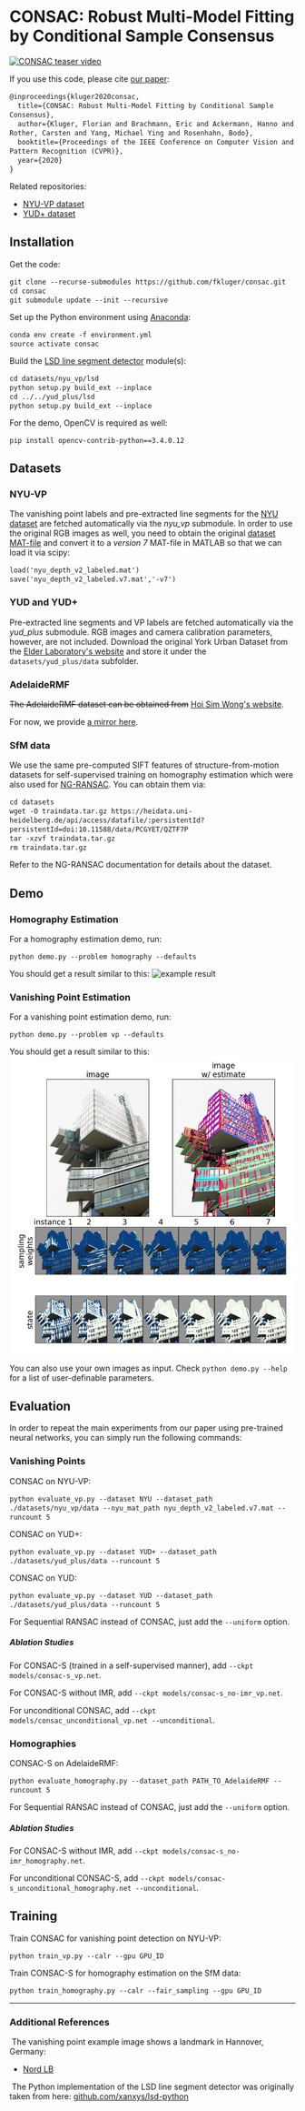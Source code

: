 # CONSAC: Robust Multi-Model Fitting by Conditional Sample Consensus

[![CONSAC teaser video](http://img.youtube.com/vi/Fl_LXtC7A2E/0.jpg)](https://www.youtube.com/watch?v=Fl_LXtC7A2E "CONSAC CVPR teaser video")

If you use this code, please cite [our paper](https://arxiv.org/abs/2001.02643):
```
@inproceedings{kluger2020consac,
  title={CONSAC: Robust Multi-Model Fitting by Conditional Sample Consensus},
  author={Kluger, Florian and Brachmann, Eric and Ackermann, Hanno and Rother, Carsten and Yang, Michael Ying and Rosenhahn, Bodo},
  booktitle={Proceedings of the IEEE Conference on Computer Vision and Pattern Recognition (CVPR)},
  year={2020}
}
```

Related repositories:
* [NYU-VP dataset](https://github.com/fkluger/nyu_vp)
* [YUD+ dataset](https://github.com/fkluger/yud_plus)

## Installation
Get the code:
```
git clone --recurse-submodules https://github.com/fkluger/consac.git
cd consac
git submodule update --init --recursive
```

Set up the Python environment using [Anaconda](https://www.anaconda.com/): 
```
conda env create -f environment.yml
source activate consac
```

Build the [LSD line segment detector](https://www.ipol.im/pub/art/2012/gjmr-lsd/) module(s):
```
cd datasets/nyu_vp/lsd
python setup.py build_ext --inplace
cd ../../yud_plus/lsd
python setup.py build_ext --inplace
```
For the demo, OpenCV is required as well:
```
pip install opencv-contrib-python==3.4.0.12
```

## Datasets
### NYU-VP
The vanishing point labels and pre-extracted line segments for the 
[NYU dataset](https://cs.nyu.edu/~silberman/datasets/nyu_depth_v2.html) are fetched automatically via the *nyu_vp* 
submodule. In order to use the original RGB images as well, you need to obtain the original 
[dataset MAT-file](http://horatio.cs.nyu.edu/mit/silberman/nyu_depth_v2/nyu_depth_v2_labeled.mat) and convert it to a 
*version 7* MAT-file in MATLAB so that we can load it via scipy:
```
load('nyu_depth_v2_labeled.mat')
save('nyu_depth_v2_labeled.v7.mat','-v7')
```

### YUD and YUD+
Pre-extracted line segments and VP labels are fetched automatically via the *yud_plus* submodule. RGB images and camera 
calibration parameters, however, are not included. Download the original York Urban Dataset from the 
[Elder Laboratory's website](http://www.elderlab.yorku.ca/resources/york-urban-line-segment-database-information/) and 
store it under the ```datasets/yud_plus/data``` subfolder. 


### AdelaideRMF
~~The AdelaideRMF dataset can be obtained from~~ [Hoi Sim Wong's website](https://cs.adelaide.edu.au/~hwong/doku.php?id=data).

For now, we provide [a mirror here](https://cloud.tnt.uni-hannover.de/index.php/s/egE6y9KRMxcLg6T).

### SfM data
We use the same pre-computed SIFT features of structure-from-motion datasets for self-supervised training on homography 
estimation which were also used for [NG-RANSAC](https://github.com/vislearn/ngransac). You can obtain them via:
```
cd datasets
wget -O traindata.tar.gz https://heidata.uni-heidelberg.de/api/access/datafile/:persistentId?persistentId=doi:10.11588/data/PCGYET/QZTF7P
tar -xzvf traindata.tar.gz
rm traindata.tar.gz
```
Refer to the NG-RANSAC documentation for details about the dataset.

## Demo

### Homography Estimation
For a homography estimation demo, run:
```
python demo.py --problem homography --defaults 
```
You should get a result similar to this:
![example result](demo/example_result.jpg)

### Vanishing Point Estimation
For a vanishing point estimation demo, run:
```
python demo.py --problem vp --defaults 
```
You should get a result similar to this:
![example result](demo/example_result_vps.jpg)

You can also use your own images as input. Check ```python demo.py --help``` for a list of user-definable parameters.

## Evaluation
In order to repeat the main experiments from our paper using pre-trained neural networks, you can simply run the following commands:

### Vanishing Points
CONSAC on NYU-VP:
```
python evaluate_vp.py --dataset NYU --dataset_path ./datasets/nyu_vp/data --nyu_mat_path nyu_depth_v2_labeled.v7.mat --runcount 5 
```
CONSAC on YUD+:
```
python evaluate_vp.py --dataset YUD+ --dataset_path ./datasets/yud_plus/data --runcount 5 
```
CONSAC on YUD:
```
python evaluate_vp.py --dataset YUD --dataset_path ./datasets/yud_plus/data --runcount 5 
```
For Sequential RANSAC instead of CONSAC, just add the ```--uniform``` option. 

##### Ablation Studies 
For CONSAC-S (trained in a self-supervised manner), add ```--ckpt models/consac-s_vp.net```. 

For CONSAC-S without IMR, add ```--ckpt models/consac-s_no-imr_vp.net```. 

For unconditional CONSAC, add ```--ckpt models/consac_unconditional_vp.net --unconditional```. 

### Homographies
CONSAC-S on AdelaideRMF:
```
python evaluate_homography.py --dataset_path PATH_TO_AdelaideRMF --runcount 5
```
For Sequential RANSAC instead of CONSAC, just add the ```--uniform``` option. 

##### Ablation Studies 
For CONSAC-S without IMR, add ```--ckpt models/consac-s_no-imr_homography.net```. 

For unconditional CONSAC-S, add ```--ckpt models/consac-s_unconditional_homography.net --unconditional```. 

## Training
Train CONSAC for vanishing point detection on NYU-VP:
```
python train_vp.py --calr --gpu GPU_ID
```
Train CONSAC-S for homography estimation on the SfM data:
```
python train_homography.py --calr --fair_sampling --gpu GPU_ID
```
___
### Additional References
 The vanishing point example image shows a landmark in Hannover, Germany:
* [Nord LB](https://www.flickr.com/photos/dierkschaefer/5999546112/in/photolist-6EywNopdpBA8-a97hon-eQ6474-a9acHm-a9a9AG-a9af3d-R5SNyF-a97tck-eQhHCJ-fruEuZ-eQi2tEeQhk8d-qnVgrW-24fRi2L-eQhyxE-bymrtQ-kU7Apk-a9a74Y-2bxix-PRf3sv-SXwgoU-dyUjRCjbB22-rgmqm-24awG1H-4zjzyq-TMEpHD-Rer4CD-rt82Av-rgiWa)

 The Python implementation of the LSD line segment detector was originally taken from here: [github.com/xanxys/lsd-python](https:/github.com/xanxys/lsd-python)
